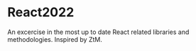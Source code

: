 # React2022
An excercise in the most up to date React related libraries and methodologies. Inspired by ZtM.

